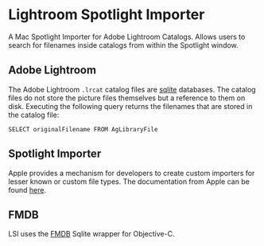# Lightroom Spotlight Importer

A Mac Spotlight Importer for Adobe Lightroom Catalogs. Allows users to search for filenames inside catalogs from within the Spotlight window.

## Adobe Lightroom ##

The Adobe Lightroom `.lrcat` catalog files are [sqlite](http://tro.pe/K0QToL) databases. The catalog files do not store the picture files themselves but a reference to them on disk. Executing the following query returns the filenames that are stored in the catalog file:

	SELECT originalFilename FROM AgLibraryFile

## Spotlight Importer ##

Apple provides a mechanism for developers to create custom importers for lesser known or custom file types. The documentation from Apple can be found [here][1].


## FMDB ##

LSI uses the [FMDB][2] Sqlite wrapper for Objective-C.


[1]: http://tro.pe/K0RtTG "Spotlight Importer Programming Guide"
[2]: http://tro.pe/K0U5B1 "FMDB"

